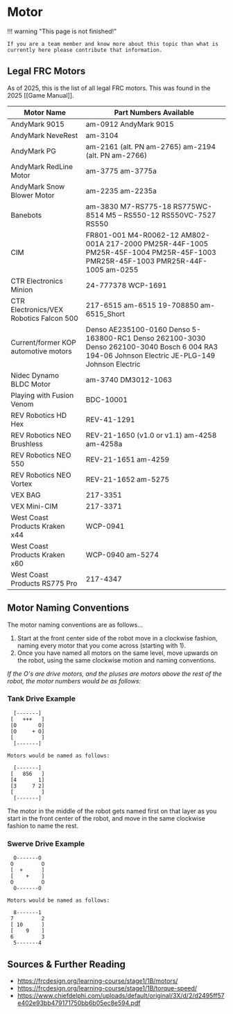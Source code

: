 # Motor

!!! warning "This page is not finished!"

    If you are a team member and know more about this topic than what is currently here please contribute that information.

## Legal FRC Motors

As of 2025, this is the list of all legal FRC motors. This was found in the 2025 [[Game Manual]].

| Motor Name | Part Numbers Available |
| ---------- | ---------------------- |
| AndyMark 9015 | am-0912 AndyMark 9015 |
| AndyMark NeveRest | am-3104 |
| AndyMark PG | am-2161 (alt. PN am-2765) am-2194 (alt. PN am-2766) |
| AndyMark RedLine Motor | am-3775 am-3775a |
| AndyMark Snow Blower Motor | am-2235 am-2235a |
| Banebots | am-3830 M7-RS775-18 RS775WC-8514 M5 – RS550-12 RS550VC-7527 RS550 |
| CIM | FR801-001 M4-R0062-12 AM802-001A 217-2000 PM25R-44F-1005 PM25R-45F-1004 PM25R-45F-1003 PMR25R-45F-1003 PMR25R-44F-1005 am-0255 |
| CTR Electronics Minion | 24-777378 WCP-1691 |
| CTR Electronics/VEX Robotics Falcon 500 | 217-6515 am-6515 19-708850 am-6515_Short |
| Current/former KOP automotive motors | Denso AE235100-0160 Denso 5-163800-RC1 Denso 262100-3030 Denso 262100-3040 Bosch 6 004 RA3 194-06 Johnson Electric JE-PLG-149 Johnson Electric  |JE-PLG-410
| Nidec Dynamo BLDC Motor | am-3740 DM3012-1063 |
| Playing with Fusion Venom | BDC-10001 |
| REV Robotics HD Hex | REV-41-1291 |
| REV Robotics NEO Brushless | REV-21-1650 (v1.0 or v1.1) am-4258 am-4258a |
| REV Robotics NEO 550 | REV-21-1651 am-4259 |
| REV Robotics NEO Vortex | REV-21-1652 am-5275 |
| VEX BAG | 217-3351 |
| VEX Mini-CIM | 217-3371 |
| West Coast Products Kraken x44 | WCP-0941 |
| West Coast Products Kraken x60 | WCP-0940 am-5274 |
| West Coast Products RS775 Pro | 217-4347 |


## Motor Naming Conventions

The motor naming conventions are as follows...

1. Start at the front center side of the robot move in a clockwise fashion, naming every motor that you come across (starting with 1). 
2. Once you have named all motors on the same level, move upwards on the robot, using the same clockwise motion and naming conventions. 


*If the O's are drive motors, and the pluses are motors above the rest of the robot, the motor numbers would be as follows:*

### Tank Drive Example

```text
  [-------]
 [   +++   ]
 [O       O]
 [O     + O]
 [         ]
  [-------]

Motors would be named as follows:

  [-------]
 [   856   ]
 [4       1]
 [3     7 2]
 [         ]
  [-------]

```

The motor in the middle of the robot gets named first on that layer as you start in the front center of the robot, and move in the same clockwise fashion to name the rest.

### Swerve Drive Example

```text
  O-------O
 O         O
 [  +      ]
 [    +    ]
 O         O
  O-------O

Motors would be named as follows:

  8-------1
 7         2
 [ 10      ]
 [    9    ]
 6         3
  5-------4
```


## Sources & Further Reading

- <https://frcdesign.org/learning-course/stage1/1B/motors/>
- <https://frcdesign.org/learning-course/stage1/1B/torque-speed/>
- <https://www.chiefdelphi.com/uploads/default/original/3X/d/2/d2495ff57e402e93bb479171750bb6b05ec8e594.pdf>